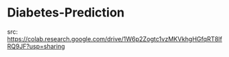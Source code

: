 # Diabetes-Prediction
src: https://colab.research.google.com/drive/1W6p2Zogtc1vzMKVkhgHGfqRT8lfRQ9JF?usp=sharing
